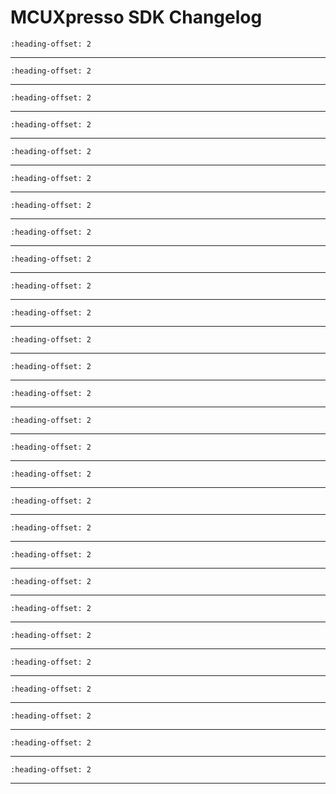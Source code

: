 # MCUXpresso SDK Changelog

```{include} /drivers/dsc_adc16/doxygen/ChangeLog_adc.md
:heading-offset: 2
```
---
```{include} /drivers/dsc_aoi/doxygen/ChangeLog_aoi.md
:heading-offset: 2
```
---
```{include} /drivers/dsc_cadc/doxygen/ChangeLog_cadc.md
:heading-offset: 2
```
---
```{include} /devices/DSC/MC56F84xxx/MC56F84789/drivers/doxygen/ChangeLog_clock.md
:heading-offset: 2
```
---
```{include} /drivers/dsc_cmp/doxygen/ChangeLog_cmp.md
:heading-offset: 2
```
---
```{include} /drivers/common/doxygen/ChangeLog_common.md
:heading-offset: 2
```
---
```{include} /drivers/dsc_cop/doxygen/ChangeLog_cop.md
:heading-offset: 2
```
---
```{include} /drivers/dsc_crc/doxygen/ChangeLog_crc.md
:heading-offset: 2
```
---
```{include} /drivers/dsc_dac/doxygen/ChangeLog_dac.md
:heading-offset: 2
```
---
```{include} /drivers/dsc_dma/doxygen/ChangeLog_dma.md
:heading-offset: 2
```
---
```{include} /drivers/dsc_ewm/doxygen/ChangeLog_ewm.md
:heading-offset: 2
```
---
```{include} /drivers/dsc_flash/doxygen/ChangeLog_flash.md
:heading-offset: 2
```
---
```{include} /drivers/dsc_flexcan/doxygen/ChangeLog_flexcan.md
:heading-offset: 2
```
---
```{include} /drivers/dsc_gpio/doxygen/ChangeLog_gpio.md
:heading-offset: 2
```
---
```{include} /drivers/dsc_i2c/doxygen/ChangeLog_i2c.md
:heading-offset: 2
```
---
```{include} /drivers/intc/doxygen/ChangeLog_intc.md
:heading-offset: 2
```
---
```{include} /drivers/dsc_mcm/doxygen/ChangeLog_mcm.md
:heading-offset: 2
```
---
```{include} /drivers/dsc_pdb/doxygen/ChangeLog_pdb.md
:heading-offset: 2
```
---
```{include} /drivers/dsc_pit/doxygen/ChangeLog_pit.md
:heading-offset: 2
```
---
```{include} /drivers/dsc_pmc/doxygen/ChangeLog_pmc.md
:heading-offset: 2
```
---
```{include} /drivers/dsc_pwm/doxygen/ChangeLog_pwm.md
:heading-offset: 2
```
---
```{include} /drivers/dsc_qdc/doxygen/ChangeLog_qdc.md
:heading-offset: 2
```
---
```{include} /drivers/qsci/doxygen/ChangeLog_qsci.md
:heading-offset: 2
```
---
```{include} /drivers/dsc_qtmr/doxygen/ChangeLog_qtmr.md
:heading-offset: 2
```
---
```{include} /drivers/queued_spi/doxygen/ChangeLog_queued_spi.md
:heading-offset: 2
```
---
```{include} /drivers/dsc_sim/doxygen/ChangeLog_sim.md
:heading-offset: 2
```
---
```{include} /drivers/dsc_xbara/doxygen/ChangeLog_xbara.md
:heading-offset: 2
```
---
```{include} /drivers/dsc_xbarb/doxygen/ChangeLog_xbarb.md
:heading-offset: 2
```
---
